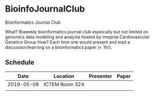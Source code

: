 # BioinfoJournalClub
Bioinformatics Journal Club

What? Biweekly bioinformatics journal club espeically but not limited on genomics data modeling and analysis hosted by Imeprial Cardiovascular Genetics Group
How? Each time one would present and lead a discussion/learning on a bioinformatics paper (< 1hr). 

## Schedule

| Date       | Location       | Presenter | Paper |
|------------|----------------|-----------|-------|
| 2019-05-08 | ICTEM Room 324 |           |       |
|            |                |           |       |

